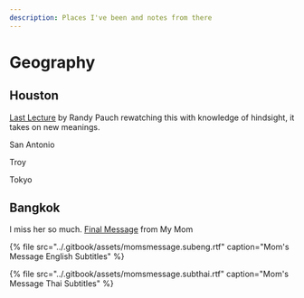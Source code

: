```yaml
---
description: Places I've been and notes from there
---
```


# Geography

## Houston 

[Last Lecture](https://www.youtube.com/watch?v=ji5_MqicxSo) by Randy Pauch rewatching this with knowledge of hindsight, it takes on new meanings. 

San Antonio

Troy 

Tokyo 

## Bangkok 

I miss her so much. [Final Message](https://www.youtube.com/watch?v=PIMTon7ZYQ0&) from My Mom 

{% file src="../.gitbook/assets/momsmessage.subeng.rtf" caption="Mom\'s Message English Subtitles" %}

{% file src="../.gitbook/assets/momsmessage.subthai.rtf" caption="Mom\'s Message Thai Subtitles" %}

















